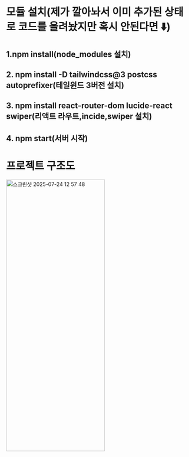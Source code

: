 # 모듈 설치(제가 깔아놔서 이미 추가된 상태로 코드를 올려놨지만 혹시 안된다면 ⬇️)
## 1.npm install(node_modules 설치)
## 2. npm install -D tailwindcss@3 postcss autoprefixer(테일윈드 3버전 설치)
## 3. npm install react-router-dom lucide-react swiper(리액트 라우트,incide,swiper 설치)
## 4. npm start(서버 시작)

# 프로젝트 구조도
<img width="268" height="736" alt="스크린샷 2025-07-24 12 57 48" src="https://github.com/user-attachments/assets/1141385c-ca45-4260-8b29-2254b375417c" />

